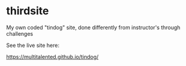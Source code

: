 # thirdsite
My own coded "tindog" site, done differently from instructor's through challenges

See the live site here:

https://multitalented.github.io/tindog/
